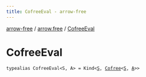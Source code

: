 ```yaml
---
title: CofreeEval - arrow-free
---
```


[arrow-free](../index.html) / [arrow.free](index.html) / [CofreeEval](./-cofree-eval.html)

# CofreeEval

`typealias CofreeEval<S, A> = Kind<`[`S`](-cofree-eval.html#S)`, `[`Cofree`](-cofree/index.html)`<`[`S`](-cofree-eval.html#S)`, `[`A`](-cofree-eval.html#A)`>>`